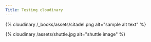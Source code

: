 ```yaml
---
Title: Testing cloudinary
---
```



{% cloudinary /_books/assets/citadel.png alt="sample alt text" %}

{% cloudinary /assets/shuttle.jpg alt="shuttle image" %}